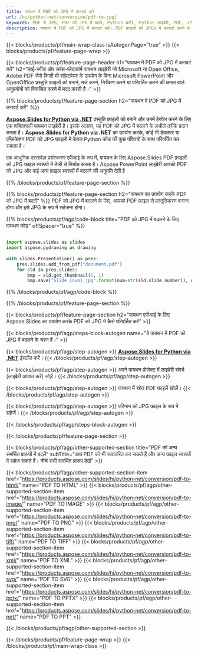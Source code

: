 ```yaml
---
title: पायथन में PDF को JPG में कनवर्ट करें
url: /hi/python-net/conversion/pdf-to-jpg/
keywords: PDF से JPG, PDF को JPG में बदलें, Python API, Python लाइब्रेरी, PDF, JPG
description: पायथन में PDF को JPG में कनवर्ट करें। PDF फ़ाइलों को JPGs में कनवर्ट करने के लिए Python लाइब्रेरी API का उपयोग करें
---
```


{{< blocks/products/pf/main-wrap-class isAutogenPage="true" >}}
{{< blocks/products/pf/feature-page-wrap >}}

{{< blocks/products/pf/feature-page-header h1="पायथन में PDF को JPG में कनवर्ट करें" h2="हाई-स्पीड और क्रॉस-प्लेटफ़ॉर्म पायथन लाइब्रेरी जो Microsoft या Open Office, Adobe PDF जैसे किसी भी सॉफ़्टवेयर के उपयोग के बिना Microsoft PowerPoint और OpenOffice प्रस्तुति फ़ाइलों को बनाने, मर्ज करने, निरीक्षण करने या परिवर्तित करने की क्षमता वाले अनुप्रयोगों को विकसित करने में मदद करती है।" >}}

{{% blocks/products/pf/feature-page-section h2="पायथन में PDF को JPG में कनवर्ट करें" %}}

[**Aspose.Slides for Python via .NET**](https://products.aspose.com/slides/hi/python-net/) प्रस्तुति फ़ाइलों को बनाने और उनमें हेरफेर करने के लिए एक शक्तिशाली पायथन लाइब्रेरी है। इसके अलावा, यह PDF को JPG में बदलने के लचीले तरीके प्रदान करता है। **Aspose.Slides for Python via .NET** का उपयोग करके, कोई भी डेवलपर या एप्लिकेशन PDF को JPG फ़ाइलों में केवल Python कोड की कुछ पंक्तियों के साथ परिवर्तित कर सकता है।

एक आधुनिक दस्तावेज़ प्रसंस्करण एपीआई के रूप में, पायथन के लिए Aspose.Slides PDF फ़ाइलों को JPG फ़ाइल स्वरूपों में तेज़ी से निर्यात करता है। Aspose PowerPoint लाइब्रेरी आपको PDF को JPG और कई अन्य फ़ाइल स्वरूपों में बदलने की अनुमति देती है

{{% /blocks/products/pf/feature-page-section %}}

{{% blocks/products/pf/feature-page-section  h2="पायथन का उपयोग करके PDF को JPG में बदलें" %}}
PDF को JPG में बदलने के लिए, आपको PDF फ़ाइल से प्रस्तुतिकरण बनाना होगा और इसे JPG के रूप में सहेजना होगा।

{{% blocks/products/pf/agp/code-block title="PDF को JPG में बदलने के लिए पायथन कोड" offSpacer="true" %}}

```python

import aspose.slides as slides
import aspose.pydrawing as drawing
        
with slides.Presentation() as pres:
    pres.slides.add_from_pdf("document.pdf")
    for sld in pres.slides:
        bmp = sld.get_thumbnail(1, 1)
        bmp.save("Slide_{num}.jpg".format(num=str(sld.slide_number)), drawing.imaging.ImageFormat.jpeg)

```


{{% /blocks/products/pf/agp/code-block %}}

{{% /blocks/products/pf/feature-page-section %}}

{{< blocks/products/pf/feature-page-section  h2="पायथन एपीआई के लिए Aspose.Slides का उपयोग करके PDF को JPG में कैसे परिवर्तित करें" >}}

{{< blocks/products/pf/agp/steps-block-autogen name="ये पायथन में PDF को JPG में बदलने के चरण हैं।" >}}

{{< blocks/products/pf/agp/step-autogen >}}
[**Aspose.Slides for Python via .NET**](https://products.aspose.com/slides/hi/python-net/) इंस्टॉल करें।
{{< /blocks/products/pf/agp/step-autogen >}}

{{< blocks/products/pf/agp/step-autogen >}}
अपने पायथन प्रोजेक्ट में लाइब्रेरी संदर्भ (लाइब्रेरी आयात करें) जोड़ें।
{{< /blocks/products/pf/agp/step-autogen >}}

{{< blocks/products/pf/agp/step-autogen >}}
पायथन में स्रोत PDF फ़ाइलें खोलें।
{{< /blocks/products/pf/agp/step-autogen >}}

{{< blocks/products/pf/agp/step-autogen >}}
परिणाम को JPG फ़ाइल के रूप में सहेजें।
{{< /blocks/products/pf/agp/step-autogen >}}

{{< /blocks/products/pf/agp/steps-block-autogen >}}

{{< /blocks/products/pf/feature-page-section >}}

{{< blocks/products/pf/agp/other-supported-section title="PDF को अन्य समर्थित प्रारूपों में बदलें" subTitle="आप PDF को भी रूपांतरित कर सकते हैं और अन्य फ़ाइल स्वरूपों में सहेज सकते हैं। नीचे सभी समर्थित प्रारूप देखें" >}}

{{< blocks/products/pf/agp/other-supported-section-item href="https://products.aspose.com/slides/hi/python-net/conversion/pdf-to-html/" name="PDF TO HTML" >}}
{{< blocks/products/pf/agp/other-supported-section-item href="https://products.aspose.com/slides/hi/python-net/conversion/pdf-to-image/" name="PDF TO IMAGE" >}}
{{< blocks/products/pf/agp/other-supported-section-item href="https://products.aspose.com/slides/hi/python-net/conversion/pdf-to-png/" name="PDF TO PNG" >}}
{{< blocks/products/pf/agp/other-supported-section-item href="https://products.aspose.com/slides/hi/python-net/conversion/pdf-to-tiff/" name="PDF TO TIFF" >}}
{{< blocks/products/pf/agp/other-supported-section-item href="https://products.aspose.com/slides/hi/python-net/conversion/pdf-to-xml/" name="PDF TO XML" >}}
{{< blocks/products/pf/agp/other-supported-section-item href="https://products.aspose.com/slides/hi/python-net/conversion/pdf-to-svg/" name="PDF TO SVG" >}}
{{< blocks/products/pf/agp/other-supported-section-item href="https://products.aspose.com/slides/hi/python-net/conversion/pdf-to-pptx/" name="PDF TO PPTX" >}}
{{< blocks/products/pf/agp/other-supported-section-item href="https://products.aspose.com/slides/hi/python-net/conversion/pdf-to-ppt/" name="PDF TO PPT" >}}


{{< /blocks/products/pf/agp/other-supported-section >}}

{{< /blocks/products/pf/feature-page-wrap >}}
{{< /blocks/products/pf/main-wrap-class >}}